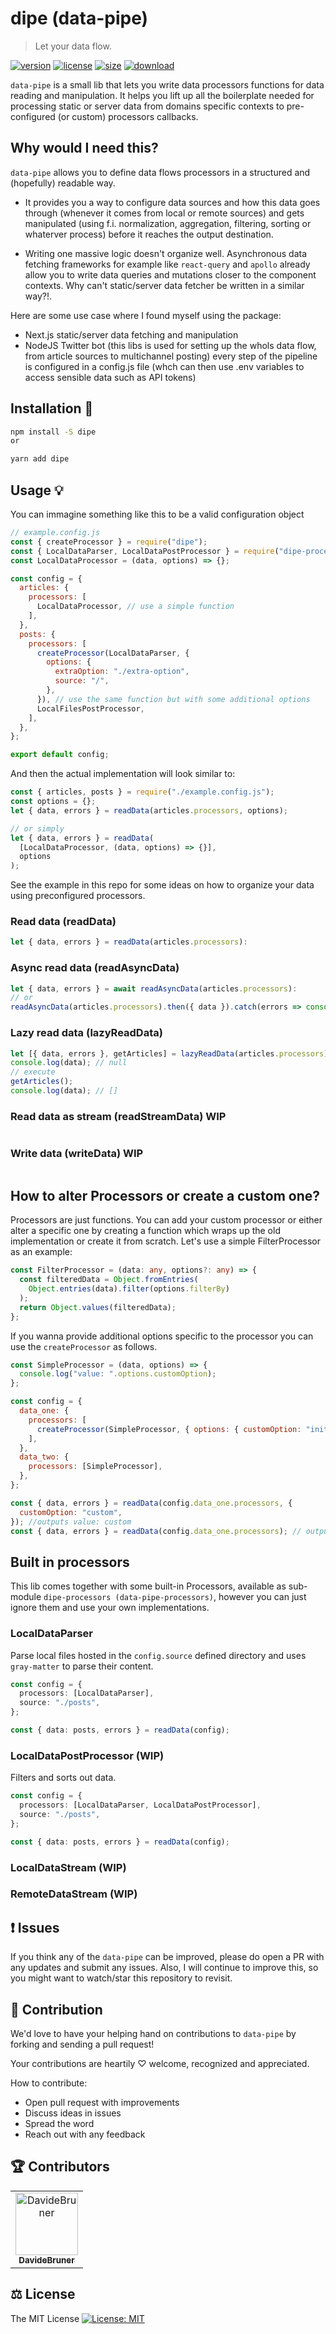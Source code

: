 # dipe (data-pipe)

> Let your data flow.

[![version][version-image]][version-url]
[![license][license-image]][license-url]
[![size][size-image]][size-url]
[![download][download-image]][download-url]

`data-pipe` is a small lib that lets you write data processors functions for data reading and manipulation.
It helps you lift up all the boilerplate needed for processing static or server data from domains specific contexts to pre-configured (or custom) processors callbacks.

## Why would I need this?

`data-pipe` allows you to define data flows processors in a structured and (hopefully) readable way.

- It provides you a way to configure data sources and how this data goes through (whenever it comes from local or remote sources) and gets manipulated (using f.i. normalization, aggregation, filtering, sorting or whaterver process) before it reaches the output destination.

- Writing one massive logic doesn't organize well. Asynchronous data fetching frameworks for example like `react-query` and `apollo` already allow you to write data queries and mutations closer to the component contexts. Why can't static/server data fetcher be written in a similar way?!.

Here are some use case where I found myself using the package:

- Next.js static/server data fetching and manipulation
- NodeJS Twitter bot (this libs is used for setting up the whols data flow, from article sources to multichannel posting) every step of the pipeline is configured in a config.js file (whch can then use .env variables to access sensible data such as API tokens)

## Installation 🔧

```bash
npm install -S dipe
or

yarn add dipe
```

## Usage 💡

You can immagine something like this to be a valid configuration object

```js
// example.config.js
const { createProcessor } = require("dipe");
const { LocalDataParser, LocalDataPostProcessor } = require("dipe-processors");
const LocalDataProcessor = (data, options) => {};

const config = {
  articles: {
    processors: [
      LocalDataProcessor, // use a simple function
    ],
  },
  posts: {
    processors: [
      createProcessor(LocalDataParser, {
        options: {
          extraOption: "./extra-option",
          source: "/",
        },
      }), // use the same function but with some additional options
      LocalFilesPostProcessor,
    ],
  },
};

export default config;
```

And then the actual implementation will look similar to:

```js
const { articles, posts } = require("./example.config.js");
const options = {};
let { data, errors } = readData(articles.processors, options);

// or simply
let { data, errors } = readData(
  [LocalDataProcessor, (data, options) => {}],
  options
);
```

See the example in this repo for some ideas on how to organize your data using preconfigured processors.

### Read data (readData)

```js
let { data, errors } = readData(articles.processors):
```

### Async read data (readAsyncData)

```js
let { data, errors } = await readAsyncData(articles.processors):
// or
readAsyncData(articles.processors).then({ data }).catch(errors => console.log(errors));
```

### Lazy read data (lazyReadData)

```js
let [{ data, errors }, getArticles] = lazyReadData(articles.processors):
console.log(data); // null
// execute
getArticles();
console.log(data); // []
```

### Read data as stream (readStreamData) WIP

```js

```

### Write data (writeData) WIP

```js

```

## How to alter Processors or create a custom one?

Processors are just functions. You can add your custom processor or either alter a specific one by creating a function which wraps up the old implementation or create it from scratch. Let's use a simple FilterProcessor as an example:

```ts
const FilterProcessor = (data: any, options?: any) => {
  const filteredData = Object.fromEntries(
    Object.entries(data).filter(options.filterBy)
  );
  return Object.values(filteredData);
};
```

If you wanna provide additional options specific to the processor you can use the `createProcessor` as follows.

```js
const SimpleProcessor = (data, options) => {
  console.log("value: ".options.customOption);
};

const config = {
  data_one: {
    processors: [
      createProcessor(SimpleProcessor, { options: { customOption: "inital" } }),
    ],
  },
  data_two: {
    processors: [SimpleProcessor],
  },
};

const { data, errors } = readData(config.data_one.processors, {
  customOption: "custom",
}); //outputs value: custom
const { data, errors } = readData(config.data_one.processors); // outputs `value: inital`
```

## Built in processors

This lib comes together with some built-in Processors, available as sub-module `dipe-processors (data-pipe-processors)`, however you can just ignore them and use your own implementations.

### LocalDataParser

Parse local files hosted in the `config.source` defined directory and uses `gray-matter` to parse their content.

```ts
const config = {
  processors: [LocalDataParser],
  source: "./posts",
};

const { data: posts, errors } = readData(config);
```

### LocalDataPostProcessor (WIP)

Filters and sorts out data.

```ts
const config = {
  processors: [LocalDataParser, LocalDataPostProcessor],
  source: "./posts",
};

const { data: posts, errors } = readData(config);
```

### LocalDataStream (WIP)

### RemoteDataStream (WIP)

## ❗ Issues

If you think any of the `data-pipe` can be improved, please do open a PR with any updates and submit any issues. Also, I will continue to improve this, so you might want to watch/star this repository to revisit.

## 💪 Contribution

We'd love to have your helping hand on contributions to `data-pipe` by forking and sending a pull request!

Your contributions are heartily ♡ welcome, recognized and appreciated.

How to contribute:

- Open pull request with improvements
- Discuss ideas in issues
- Spread the word
- Reach out with any feedback

## 🏆 Contributors

<table>
  <tr>
    <td align="center">
      <a href="https://github.com/DavideBruner">
        <img src="https://avatars0.githubusercontent.com/u/10066634" width="100" alt="DavideBruner" />
        <br />
        <sub>
          <b>DavideBruner</b>
        </sub>
      </a>
    </td>
  </tr>
</table>

## ⚖️ License

The MIT License [![License: MIT](https://img.shields.io/badge/License-MIT-yellow.svg)](https://opensource.org/licenses/MIT)

[version-image]: https://img.shields.io/npm/v/dipe
[version-url]: https://npmjs.org/package/dipe
[license-image]: https://img.shields.io/npm/l/dipe
[license-url]: hhttps://github.com/DavideBruner/data-pipe/tree/main/LICENSE.txt
[size-image]: https://img.shields.io/bundlephobia/minzip/dipe
[size-url]: https://github.com/DavideBruner/data-pipe/tree/main/packages/data-pipe/dist/index.js
[download-image]: https://img.shields.io/npm/dm/dipe
[download-url]: https://www.npmjs.com/package/dipe
